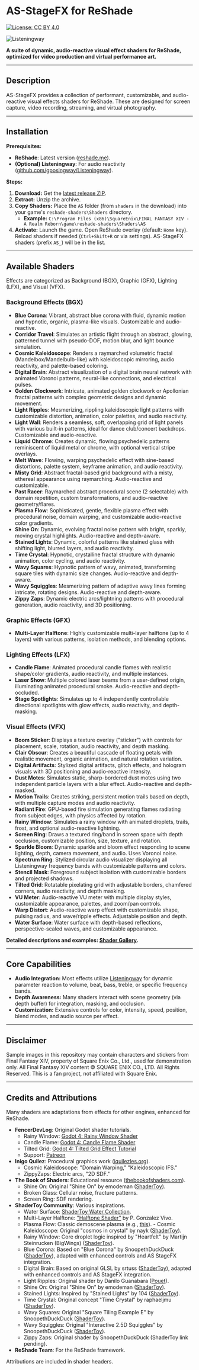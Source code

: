 # AS-StageFX for ReShade

[![License: CC BY 4.0](https://img.shields.io/badge/License-CC%20BY%204.0-lightgrey.svg)](https://creativecommons.org/licenses/by/4.0/)

![Listeningway](https://github.com/user-attachments/assets/e8b32c91-071d-490c-8c07-903738a8d3a0)

**A suite of dynamic, audio-reactive visual effect shaders for ReShade, optimized for video production and virtual performance art.**

---

## Description

AS-StageFX provides a collection of performant, customizable, and audio-reactive visual effects shaders for ReShade. These are designed for screen capture, video recording, streaming, and virtual photography.


---

## Installation

**Prerequisites:**
* **ReShade**: Latest version ([reshade.me](https://reshade.me/)).
* **(Optional) Listeningway**: For audio reactivity ([github.com/gposingway/Listeningway](https://github.com/gposingway/Listeningway)).

**Steps:**
1.  **Download:** Get the [latest release ZIP](https://github.com/LeonAquitaine/as-stagefx/releases/latest).
2.  **Extract:** Unzip the archive.
3.  **Copy Shaders:** Place the `AS` folder (from `shaders` in the download) into your game's `reshade-shaders\Shaders` directory.
    * **Example:** `C:\Program Files (x86)\SquareEnix\FINAL FANTASY XIV - A Realm Reborn\game\reshade-shaders\Shaders\AS`
4.  **Activate:** Launch the game. Open ReShade overlay (default: `Home` key). Reload shaders if needed (`Ctrl+Shift+R` or via settings). AS-StageFX shaders (prefix `AS_`) will be in the list.

---

## Available Shaders

Effects are categorized as Background (BGX), Graphic (GFX), Lighting (LFX), and Visual (VFX).

### Background Effects (BGX)
-   **Blue Corona**: Vibrant, abstract blue corona with fluid, dynamic motion and hypnotic, organic, plasma-like visuals. Customizable and audio-reactive.
-   **Corridor Travel**: Simulates an artistic flight through an abstract, glowing, patterned tunnel with pseudo-DOF, motion blur, and light bounce simulation.
-   **Cosmic Kaleidoscope**: Renders a raymarched volumetric fractal (Mandelbox/Mandelbulb-like) with kaleidoscopic mirroring, audio reactivity, and palette-based coloring.
-   **Digital Brain**: Abstract visualization of a digital brain neural network with animated Voronoi patterns, neural-like connections, and electrical pulses.
-   **Golden Clockwork**: Intricate, animated golden clockwork or Apollonian fractal patterns with complex geometric designs and dynamic movement.
-   **Light Ripples**: Mesmerizing, rippling kaleidoscopic light patterns with customizable distortion, animation, color palettes, and audio reactivity.
-   **Light Wall**: Renders a seamless, soft, overlapping grid of light panels with various built-in patterns, ideal for dance club/concert backdrops. Customizable and audio-reactive.
-   **Liquid Chrome**: Creates dynamic, flowing psychedelic patterns reminiscent of liquid metal or chrome, with optional vertical stripe overlays.
-   **Melt Wave**: Flowing, warping psychedelic effect with sine-based distortions, palette system, keyframe animation, and audio reactivity.
-   **Misty Grid**: Abstract fractal-based grid background with a misty, ethereal appearance using raymarching. Audio-reactive and customizable.
-   **Past Racer**: Raymarched abstract procedural scene (2 selectable) with domain repetition, custom transformations, and audio-reactive geometry/flares.
-   **Plasma Flow**: Sophisticated, gentle, flexible plasma effect with procedural noise, domain warping, and customizable audio-reactive color gradients.
-   **Shine On**: Dynamic, evolving fractal noise pattern with bright, sparkly, moving crystal highlights. Audio-reactive and depth-aware.
-   **Stained Lights**: Dynamic, colorful patterns like stained glass with shifting light, blurred layers, and audio reactivity.
-   **Time Crystal**: Hypnotic, crystalline fractal structure with dynamic animation, color cycling, and audio reactivity.
-   **Wavy Squares**: Hypnotic pattern of wavy, animated, transforming square tiles with dynamic size changes. Audio-reactive and depth-aware.
-   **Wavy Squiggles**: Mesmerizing pattern of adaptive wavy lines forming intricate, rotating designs. Audio-reactive and depth-aware.
-   **Zippy Zaps**: Dynamic electric arcs/lightning patterns with procedural generation, audio reactivity, and 3D positioning.

### Graphic Effects (GFX)
-   **Multi-Layer Halftone**: Highly customizable multi-layer halftone (up to 4 layers) with various patterns, isolation methods, and blending options.

### Lighting Effects (LFX)
-   **Candle Flame**: Animated procedural candle flames with realistic shape/color gradients, audio reactivity, and multiple instances.
-   **Laser Show**: Multiple colored laser beams from a user-defined origin, illuminating animated procedural smoke. Audio-reactive and depth-occluded.
-   **Stage Spotlights**: Simulates up to 4 independently controllable directional spotlights with glow effects, audio reactivity, and depth-masking.

### Visual Effects (VFX)
-   **Boom Sticker**: Displays a texture overlay ("sticker") with controls for placement, scale, rotation, audio reactivity, and depth masking.
-   **Clair Obscur**: Creates a beautiful cascade of floating petals with realistic movement, organic animation, and natural rotation variation.
-   **Digital Artifacts**: Stylized digital artifacts, glitch effects, and hologram visuals with 3D positioning and audio-reactive intensity.
-   **Dust Motes**: Simulates static, sharp-bordered dust motes using two independent particle layers with a blur effect. Audio-reactive and depth-masked.
-   **Motion Trails**: Creates striking, persistent motion trails based on depth, with multiple capture modes and audio reactivity.
-   **Radiant Fire**: GPU-based fire simulation generating flames radiating from subject edges, with physics affected by rotation.
-   **Rainy Window**: Simulates a rainy window with animated droplets, trails, frost, and optional audio-reactive lightning.
-   **Screen Ring**: Draws a textured ring/band in screen space with depth occlusion, customizable position, size, texture, and rotation.
-   **Sparkle Bloom**: Dynamic sparkle and bloom effect responding to scene lighting, depth, camera movement, and audio. Uses Voronoi noise.
-   **Spectrum Ring**: Stylized circular audio visualizer displaying all Listeningway frequency bands with customizable patterns and colors.
-   **Stencil Mask**: Foreground subject isolation with customizable borders and projected shadows.
-   **Tilted Grid**: Rotatable pixelating grid with adjustable borders, chamfered corners, audio reactivity, and depth masking.
-   **VU Meter**: Audio-reactive VU meter with multiple display styles, customizable appearance, palettes, and zoom/pan controls.
-   **Warp Distort**: Audio-reactive warp effect with customizable shape, pulsing radius, and wave/ripple effects. Adjustable position and depth.
-   **Water Surface**: Water surface with depth-based reflections, perspective-scaled waves, and customizable appearance.

**Detailed descriptions and examples: [Shader Gallery](docs/gallery.md).**

---

## Core Capabilities

-   **Audio Integration:** Most effects utilize [Listeningway](https://github.com/gposingway/Listeningway) for dynamic parameter reaction to volume, beat, bass, treble, or specific frequency bands.
-   **Depth Awareness:** Many shaders interact with scene geometry (via depth buffer) for integration, masking, and occlusion.
-   **Customization:** Extensive controls for color, intensity, speed, position, blend modes, and audio source per effect.

---

## Disclaimer

Sample images in this repository may contain characters and stickers from Final Fantasy XIV, property of Square Enix Co., Ltd., used for demonstration only. All Final Fantasy XIV content © SQUARE ENIX CO., LTD. All Rights Reserved. This is a fan project, not affiliated with Square Enix.

---

## Credits and Attributions

Many shaders are adaptations from effects for other engines, enhanced for ReShade.
-   **FencerDevLog**: Original Godot shader tutorials.
    -   Rainy Window: [Godot 4: Rainy Window Shader](https://www.youtube.com/watch?v=QAOt24qV98c)
    -   Candle Flame: [Godot 4: Candle Flame Shader](https://www.youtube.com/watch?v=6ZZVwbzE8cw)
    -   Tilted Grid: [Godot 4: Tilted Grid Effect Tutorial](https://www.youtube.com/watch?v=Tfj6RDqXEHM)
    -   Support: [Patreon](https://www.patreon.com/c/FencerDevLog/posts)
-   **Inigo Quilez**: Procedural graphics work ([iquilezles.org](https://iquilezles.org)).
    -   Cosmic Kaleidoscope: "Domain Warping," "Kaleidoscopic IFS."
    -   ZippyZaps: Electric arcs, "2D SDF."
-   **The Book of Shaders**: Educational resource ([thebookofshaders.com](https://thebookofshaders.com)).
    -   Shine On: Original "Shine On" by emodeman ([ShaderToy](https://www.shadertoy.com/view/st23zw)).
    -   Broken Glass: Cellular noise, fracture patterns.
    -   Screen Ring: SDF rendering.
-   **ShaderToy Community**: Various inspirations.
    -   Water Surface: [ShaderToy Water Collection](https://www.shadertoy.com/results?query=water).
    -   Multi-Layer Halftone: ["Halftone Shader"](https://www.shadertoy.com/view/XdcGzn) by P. Gonzalez Vivo.
    -   Plasma Flow: Classic demoscene plasma (e.g., [this](https://www.shadertoy.com/view/XsVSzW)).    -   Cosmic Kaleidoscope: Original "cosmos in crystal" by nayk ([ShaderToy](https://www.shadertoy.com/view/MXccR4)).
    -   Rainy Window: Core droplet logic inspired by "Heartfelt" by Martijn Steinrucken (BigWings) ([ShaderToy](https://www.shadertoy.com/view/ltffzl)).
    -   Blue Corona: Based on "Blue Corona" by SnoopethDuckDuck ([ShaderToy](https://www.shadertoy.com/view/XfKGWV)), adapted with enhanced controls and AS StageFX integration.
    -   Digital Brain: Based on original GLSL by srtuss ([ShaderToy](https://www.shadertoy.com/view/4sl3Dr)), adapted with enhanced controls and AS StageFX integration.
    -   Light Ripples: Original shader by Danilo Guanabara ([Pouet](https://www.pouet.net/prod.php?which=57245)).
    -   Shine On: Original "Shine On" by emodeman ([ShaderToy](https://www.shadertoy.com/view/st23zw)).
    -   Stained Lights: Inspired by "Stained Lights" by 104 ([ShaderToy](https://www.shadertoy.com/view/WlsSzM)).
    -   Time Crystal: Original concept "Time Crystal" by raphaeljmu ([ShaderToy](https://www.shadertoy.com/view/lcl3z2)).
    -   Wavy Squares: Original "Square Tiling Example E" by SnoopethDuckDuck ([ShaderToy](https://www.shadertoy.com/view/NdfBzn)).
    -   Wavy Squiggles: Original "Interactive 2.5D Squiggles" by SnoopethDuckDuck ([ShaderToy](https://www.shadertoy.com/view/7sBfDD)).
    -   Zippy Zaps: Original shader by SnoopethDuckDuck (ShaderToy link pending).
-   **ReShade Team**: For the ReShade framework.

Attributions are included in shader headers.